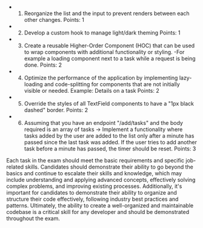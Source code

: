 - 1. Reorganize the list and the input to prevent renders between each other changes.
Points: 1

- 2. Develop a custom hook to manage light/dark theming
Points: 1

- 3. Create a reusable Higher-Order Component (HOC) that can be used to wrap components with additional functionality or styling.
  -For example a loading component next to a task while a request is being done.
Points: 2

- 4. Optimize the performance of the application by implementing lazy-loading and code-splitting for components that are not initially visible or needed. Example: Details on a task
Points: 2

- 5. Override the styles of all TextField components to have a "1px black dashed" border.
Points: 2

- 6. Assuming that you have an endpoint "/add/tasks" and the body required is an array of tasks -> Implement a functionality where tasks added by the user are added to the list only after a minute has passed since the last task was added. If the user tries to add another task before a minute has passed, the timer should be reset.
Points: 3

Each task in the exam should meet the basic requirements and specific job-related skills. Candidates should demonstrate their ability to go beyond the basics and continue to escalate their skills and knowledge, which may include understanding and applying advanced concepts, effectively solving complex problems, and improving existing processes. Additionally, it's important for candidates to demonstrate their ability to organize and structure their code effectively, following industry best practices and patterns. Ultimately, the ability to create a well-organized and maintainable codebase is a critical skill for any developer and should be demonstrated throughout the exam.